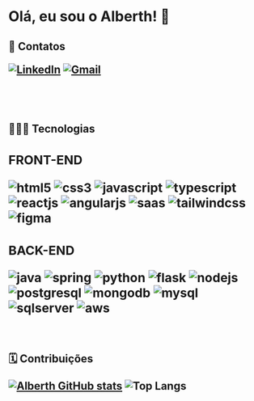 # Olá, eu sou o Alberth! 👋

<h2>📧 Contatos <p>

[![LinkedIn](https://img.shields.io/badge/LinkedIn-0077B5?style=for-the-badge&logo=linkedin&logoColor=white)](https://www.linkedin.com/in/asmnery/)
[![Gmail](https://img.shields.io/badge/Gmail-D14836?style=for-the-badge&logo=gmail&logoColor=white)](mailto:alberthsm.nery@gmail.com)

<br>

<div style="display: inline_block"><br/>
    <p>👨🏻‍💻 Tecnologias <p>
    <h3>FRONT-END<p>
    <img alt="html5" src="https://img.shields.io/badge/HTML5-E34F26?style=for-the-badge&logo=html5&logoColor=white"/>
    <img alt="css3" src="https://img.shields.io/badge/CSS3-1572B6?style=for-the-badge&logo=css3&logoColor=white"/>
    <img alt="javascript" src="https://img.shields.io/badge/JavaScript-F7DF1E?style=for-the-badge&logo=javascript&logoColor=black"/>
    <img alt="typescript" src="https://img.shields.io/badge/TypeScript-007ACC?style=for-the-badge&logo=typescript&logoColor=white"/>
    <img alt="reactjs" src="https://img.shields.io/badge/React-20232A?style=for-the-badge&logo=react&logoColor=61DAFB"/>
    <img alt="angularjs" src="https://img.shields.io/badge/AngularJS-E23237?style=for-the-badge&logo=angularjs&logoColor=white"/>
    <img alt="saas" src="https://img.shields.io/badge/Sass-CC6699?style=for-the-badge&logo=sass&logoColor=white"/>
    <img alt="tailwindcss" src="https://img.shields.io/badge/Tailwind_CSS-38B2AC?style=for-the-badge&logo=tailwind-css&logoColor=white"/>
    <img alt="figma" src="https://img.shields.io/badge/Figma-F24E1E?style=for-the-badge&logo=figma&logoColor=white"/>
    <h3>BACK-END<p>
    <img alt="java" src="https://img.shields.io/badge/Java-ED8B00?style=for-the-badge&logo=openjdk&logoColor=white"/>
    <img alt="spring" src="https://img.shields.io/badge/Spring-6DB33F?style=for-the-badge&logo=spring&logoColor=white"/>
    <img alt="python" src="https://img.shields.io/badge/Python-3776AB?style=for-the-badge&logo=python&logoColor=white"/>
    <img alt="flask" src="https://img.shields.io/badge/Flask-000000?style=for-the-badge&logo=flask&logoColor=white"/>
    <img alt="nodejs" src="https://img.shields.io/badge/Node.js-43853D?style=for-the-badge&logo=node.js&logoColor=white"/>
    <img alt="postgresql" src="https://img.shields.io/badge/PostgreSQL-316192?style=for-the-badge&logo=postgresql&logoColor=white"/>
    <img alt="mongodb" src="https://img.shields.io/badge/MongoDB-4EA94B?style=for-the-badge&logo=mongodb&logoColor=white"/>
    <img alt="mysql" src="https://img.shields.io/badge/MySQL-005C84?style=for-the-badge&logo=mysql&logoColor=white"/>
    <img alt="sqlserver" src="https://img.shields.io/badge/Microsoft_SQL_Server-CC2927?style=for-the-badge&logo=microsoft-sql-server&logoColor=white"/>
    <img alt="aws" src="https://img.shields.io/badge/Amazon_AWS-232F3E?style=for-the-badge&logo=amazon-aws&logoColor=white"/>
</div>

    

<br><p>🗓️ Contribuições <p>

[![Alberth GitHub stats](https://github-readme-stats.vercel.app/api?username=asmnery&show_icons=true&theme=dark#gh-dark-mode-only)](https://github.com/asmnery/github-readme-stats#gh-dark-mode-only)     ![Top Langs](https://github-readme-stats.vercel.app/api/top-langs/?username=asmnery&layout=compact)
